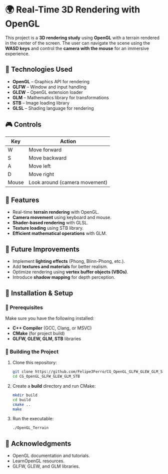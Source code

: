 # 🌍 Real-Time 3D Rendering with OpenGL  

This project is a **3D rendering study** using **OpenGL** with a terrain rendered in the center of the screen. The user can navigate the scene using the **WASD keys** and control the **camera with the mouse** for an immersive experience.  

## 🚀 Technologies Used  

- **OpenGL** – Graphics API for rendering  
- **GLFW** – Window and input handling  
- **GLEW** – OpenGL extension loader  
- **GLM** – Mathematics library for transformations  
- **STB** – Image loading library  
- **GLSL** – Shading language for rendering  

## 🎮 Controls  

| Key | Action |
|-----|--------|
| W   | Move forward |
| S   | Move backward |
| A   | Move left |
| D   | Move right |
| Mouse | Look around (camera movement) |

## 👅 Features  

- Real-time **terrain rendering** with OpenGL.
- **Camera movement** using keyboard and mouse.
- **Shader-based rendering** with GLSL.
- **Texture loading** using STB library.
- **Efficient mathematical operations** with GLM.

## 👅 Future Improvements  

- Implement **lighting effects** (Phong, Blinn-Phong, etc.).
- Add **textures and materials** for better realism.
- Optimize rendering using **vertex buffer objects (VBOs)**.
- Introduce **shadow mapping** for depth perception.

## 👅 Installation & Setup  

### 🔹 **Prerequisites**  

Make sure you have the following installed:  
- **C++ Compiler** (GCC, Clang, or MSVC)  
- **CMake** (for project build)  
- **GLFW, GLEW, GLM, STB** libraries  

### 🔹 **Building the Project**  

1. Clone this repository:  
   ```bash
   git clone https://github.com/Felipe3Ferro/CG_OpenGL_GLFW_GLEW_GLM_STB.git
   cd CG_OpenGL_GLFW_GLEW_GLM_STB
   ```

2. Create a **build** directory and run CMake:  
   ```bash
   mkdir build
   cd build
   cmake ..
   make
   ```

3. Run the executable:  
   ```bash
   ./OpenGL_Terrain
   ```

## 🎉 Acknowledgments  
- OpenGL documentation and tutorials.  
- LearnOpenGL resources.  
- GLFW, GLEW, and GLM libraries.  
